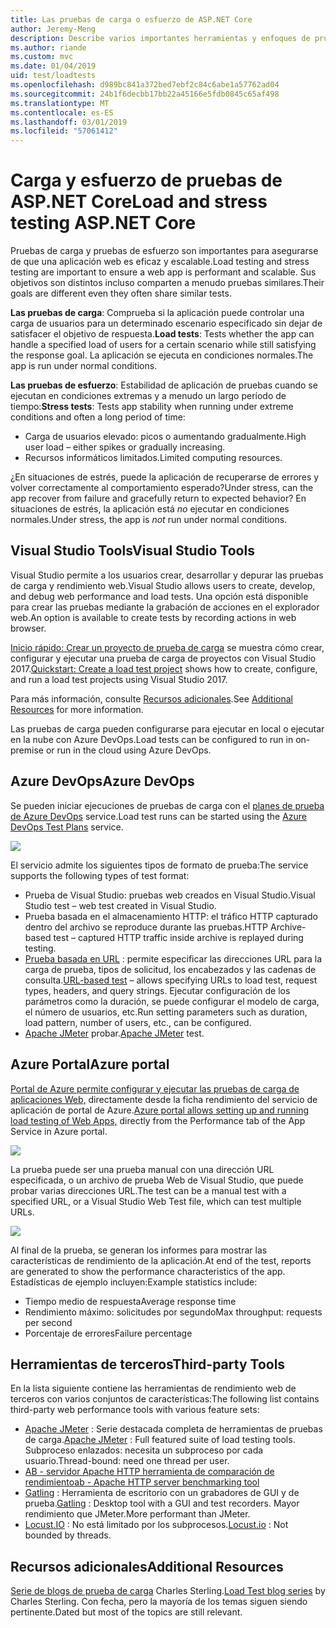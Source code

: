 ```yaml
---
title: Las pruebas de carga o esfuerzo de ASP.NET Core
author: Jeremy-Meng
description: Describe varios importantes herramientas y enfoques de pruebas de carga y las aplicaciones ASP.NET Core de prueba de carga.
ms.author: riande
ms.custom: mvc
ms.date: 01/04/2019
uid: test/loadtests
ms.openlocfilehash: d989bc841a372bed7ebf2c84c6abe1a57762ad04
ms.sourcegitcommit: 24b1f6decbb17bb22a45166e5fdb0845c65af498
ms.translationtype: MT
ms.contentlocale: es-ES
ms.lasthandoff: 03/01/2019
ms.locfileid: "57061412"
---
```

# <a name="load-and-stress-testing-aspnet-core"></a><span data-ttu-id="e7ea6-103">Carga y esfuerzo de pruebas de ASP.NET Core</span><span class="sxs-lookup"><span data-stu-id="e7ea6-103">Load and stress testing ASP.NET Core</span></span>

<span data-ttu-id="e7ea6-104">Pruebas de carga y pruebas de esfuerzo son importantes para asegurarse de que una aplicación web es eficaz y escalable.</span><span class="sxs-lookup"><span data-stu-id="e7ea6-104">Load testing and stress testing are important to ensure a web app is performant and scalable.</span></span> <span data-ttu-id="e7ea6-105">Sus objetivos son distintos incluso comparten a menudo pruebas similares.</span><span class="sxs-lookup"><span data-stu-id="e7ea6-105">Their goals are different even they often share similar tests.</span></span>

<span data-ttu-id="e7ea6-106">**Las pruebas de carga**: Comprueba si la aplicación puede controlar una carga de usuarios para un determinado escenario especificado sin dejar de satisfacer el objetivo de respuesta.</span><span class="sxs-lookup"><span data-stu-id="e7ea6-106">**Load tests**: Tests whether the app can handle a specified load of users for a certain scenario while still satisfying the response goal.</span></span> <span data-ttu-id="e7ea6-107">La aplicación se ejecuta en condiciones normales.</span><span class="sxs-lookup"><span data-stu-id="e7ea6-107">The app is run under normal conditions.</span></span>

<span data-ttu-id="e7ea6-108">**Las pruebas de esfuerzo**: Estabilidad de aplicación de pruebas cuando se ejecutan en condiciones extremas y a menudo un largo período de tiempo:</span><span class="sxs-lookup"><span data-stu-id="e7ea6-108">**Stress tests**: Tests app stability when running under extreme conditions and often a long period of time:</span></span>

* <span data-ttu-id="e7ea6-109">Carga de usuarios elevado: picos o aumentando gradualmente.</span><span class="sxs-lookup"><span data-stu-id="e7ea6-109">High user load – either spikes or gradually increasing.</span></span>
* <span data-ttu-id="e7ea6-110">Recursos informáticos limitados.</span><span class="sxs-lookup"><span data-stu-id="e7ea6-110">Limited computing resources.</span></span>  

<span data-ttu-id="e7ea6-111">¿En situaciones de estrés, puede la aplicación de recuperarse de errores y volver correctamente al comportamiento esperado?</span><span class="sxs-lookup"><span data-stu-id="e7ea6-111">Under stress, can the app recover from failure and gracefully return to expected behavior?</span></span> <span data-ttu-id="e7ea6-112">En situaciones de estrés, la aplicación está *no* ejecutar en condiciones normales.</span><span class="sxs-lookup"><span data-stu-id="e7ea6-112">Under stress, the app is *not* run under normal conditions.</span></span>

## <a name="visual-studio-tools"></a><span data-ttu-id="e7ea6-113">Visual Studio Tools</span><span class="sxs-lookup"><span data-stu-id="e7ea6-113">Visual Studio Tools</span></span>

<span data-ttu-id="e7ea6-114">Visual Studio permite a los usuarios crear, desarrollar y depurar las pruebas de carga y rendimiento web.</span><span class="sxs-lookup"><span data-stu-id="e7ea6-114">Visual Studio allows users to create, develop, and debug web performance and load tests.</span></span> <span data-ttu-id="e7ea6-115">Una opción está disponible para crear las pruebas mediante la grabación de acciones en el explorador web.</span><span class="sxs-lookup"><span data-stu-id="e7ea6-115">An option is available to create tests by recording actions in web browser.</span></span>

<span data-ttu-id="e7ea6-116">[Inicio rápido: Crear un proyecto de prueba de carga](/visualstudio/test/quickstart-create-a-load-test-project?view=vs-2017) se muestra cómo crear, configurar y ejecutar una prueba de carga de proyectos con Visual Studio 2017.</span><span class="sxs-lookup"><span data-stu-id="e7ea6-116">[Quickstart: Create a load test project](/visualstudio/test/quickstart-create-a-load-test-project?view=vs-2017) shows how to create, configure, and run a load test projects using Visual Studio 2017.</span></span>

<span data-ttu-id="e7ea6-117">Para más información, consulte [Recursos adicionales](#add).</span><span class="sxs-lookup"><span data-stu-id="e7ea6-117">See [Additional Resources](#add) for more information.</span></span>

<span data-ttu-id="e7ea6-118">Las pruebas de carga pueden configurarse para ejecutar en local o ejecutar en la nube con Azure DevOps.</span><span class="sxs-lookup"><span data-stu-id="e7ea6-118">Load tests can be configured to run in on-premise or run in the cloud using Azure DevOps.</span></span>

## <a name="azure-devops"></a><span data-ttu-id="e7ea6-119">Azure DevOps</span><span class="sxs-lookup"><span data-stu-id="e7ea6-119">Azure DevOps</span></span>

<span data-ttu-id="e7ea6-120">Se pueden iniciar ejecuciones de pruebas de carga con el [planes de prueba de Azure DevOps](/azure/devops/test/load-test/index?view=vsts) service.</span><span class="sxs-lookup"><span data-stu-id="e7ea6-120">Load test runs can be started using the [Azure DevOps Test Plans](/azure/devops/test/load-test/index?view=vsts) service.</span></span>

![](./load-tests/_static/azure-devops-load-test.png)

<span data-ttu-id="e7ea6-121">El servicio admite los siguientes tipos de formato de prueba:</span><span class="sxs-lookup"><span data-stu-id="e7ea6-121">The service supports the following types of test format:</span></span>

- <span data-ttu-id="e7ea6-122">Prueba de Visual Studio: pruebas web creados en Visual Studio.</span><span class="sxs-lookup"><span data-stu-id="e7ea6-122">Visual Studio test – web test created in Visual Studio.</span></span>
- <span data-ttu-id="e7ea6-123">Prueba basada en el almacenamiento HTTP: el tráfico HTTP capturado dentro del archivo se reproduce durante las pruebas.</span><span class="sxs-lookup"><span data-stu-id="e7ea6-123">HTTP Archive-based test – captured HTTP traffic inside archive is replayed during testing.</span></span>
- <span data-ttu-id="e7ea6-124">[Prueba basada en URL](/azure/devops/test/load-test/get-started-simple-cloud-load-test?view=vsts) : permite especificar las direcciones URL para la carga de prueba, tipos de solicitud, los encabezados y las cadenas de consulta.</span><span class="sxs-lookup"><span data-stu-id="e7ea6-124">[URL-based test](/azure/devops/test/load-test/get-started-simple-cloud-load-test?view=vsts) – allows specifying URLs to load test, request types, headers, and query strings.</span></span> <span data-ttu-id="e7ea6-125">Ejecutar configuración de los parámetros como la duración, se puede configurar el modelo de carga, el número de usuarios, etc.</span><span class="sxs-lookup"><span data-stu-id="e7ea6-125">Run setting parameters such as duration, load pattern, number of users, etc., can be configured.</span></span>
- <span data-ttu-id="e7ea6-126">[Apache JMeter](https://jmeter.apache.org/) probar.</span><span class="sxs-lookup"><span data-stu-id="e7ea6-126">[Apache JMeter](https://jmeter.apache.org/) test.</span></span>

## <a name="azure-portal"></a><span data-ttu-id="e7ea6-127">Azure Portal</span><span class="sxs-lookup"><span data-stu-id="e7ea6-127">Azure portal</span></span>

<span data-ttu-id="e7ea6-128">[Portal de Azure permite configurar y ejecutar las pruebas de carga de aplicaciones Web,](/azure/devops/test/load-test/app-service-web-app-performance-test?view=vsts) directamente desde la ficha rendimiento del servicio de aplicación de portal de Azure.</span><span class="sxs-lookup"><span data-stu-id="e7ea6-128">[Azure portal allows setting up and running load testing of Web Apps,](/azure/devops/test/load-test/app-service-web-app-performance-test?view=vsts) directly from the Performance tab of the App Service in Azure portal.</span></span>

![](./load-tests/_static/azure-appservice-perf-test.png)

<span data-ttu-id="e7ea6-129">La prueba puede ser una prueba manual con una dirección URL especificada, o un archivo de prueba Web de Visual Studio, que puede probar varias direcciones URL.</span><span class="sxs-lookup"><span data-stu-id="e7ea6-129">The test can be a manual test with a specified URL, or a Visual Studio Web Test file, which can test multiple URLs.</span></span>

![](./load-tests/_static/azure-appservice-perf-test-config.png)

<span data-ttu-id="e7ea6-130">Al final de la prueba, se generan los informes para mostrar las características de rendimiento de la aplicación.</span><span class="sxs-lookup"><span data-stu-id="e7ea6-130">At end of the test, reports are generated to show the performance characteristics of the app.</span></span> <span data-ttu-id="e7ea6-131">Estadísticas de ejemplo incluyen:</span><span class="sxs-lookup"><span data-stu-id="e7ea6-131">Example statistics include:</span></span>

- <span data-ttu-id="e7ea6-132">Tiempo medio de respuesta</span><span class="sxs-lookup"><span data-stu-id="e7ea6-132">Average response time</span></span>
- <span data-ttu-id="e7ea6-133">Rendimiento máximo: solicitudes por segundo</span><span class="sxs-lookup"><span data-stu-id="e7ea6-133">Max throughput: requests per second</span></span>
- <span data-ttu-id="e7ea6-134">Porcentaje de errores</span><span class="sxs-lookup"><span data-stu-id="e7ea6-134">Failure percentage</span></span>

## <a name="third-party-tools"></a><span data-ttu-id="e7ea6-135">Herramientas de terceros</span><span class="sxs-lookup"><span data-stu-id="e7ea6-135">Third-party Tools</span></span>

<span data-ttu-id="e7ea6-136">En la lista siguiente contiene las herramientas de rendimiento web de terceros con varios conjuntos de características:</span><span class="sxs-lookup"><span data-stu-id="e7ea6-136">The following list contains third-party web performance tools with various feature sets:</span></span>

- <span data-ttu-id="e7ea6-137">[Apache JMeter](https://jmeter.apache.org/) : Serie destacada completa de herramientas de pruebas de carga.</span><span class="sxs-lookup"><span data-stu-id="e7ea6-137">[Apache JMeter](https://jmeter.apache.org/) : Full featured suite of load testing tools.</span></span> <span data-ttu-id="e7ea6-138">Subproceso enlazados: necesita un subproceso por cada usuario.</span><span class="sxs-lookup"><span data-stu-id="e7ea6-138">Thread-bound: need one thread per user.</span></span>
- [<span data-ttu-id="e7ea6-139">AB - servidor Apache HTTP herramienta de comparación de rendimiento</span><span class="sxs-lookup"><span data-stu-id="e7ea6-139">ab - Apache HTTP server benchmarking tool</span></span>](https://httpd.apache.org/docs/2.4/programs/ab.html)
- <span data-ttu-id="e7ea6-140">[Gatling](https://gatling.io/) : Herramienta de escritorio con un grabadores de GUI y de prueba.</span><span class="sxs-lookup"><span data-stu-id="e7ea6-140">[Gatling](https://gatling.io/) : Desktop tool with a GUI and test recorders.</span></span> <span data-ttu-id="e7ea6-141">Mayor rendimiento que JMeter.</span><span class="sxs-lookup"><span data-stu-id="e7ea6-141">More performant than JMeter.</span></span>
- <span data-ttu-id="e7ea6-142">[Locust.IO](https://locust.io/) : No está limitado por los subprocesos.</span><span class="sxs-lookup"><span data-stu-id="e7ea6-142">[Locust.io](https://locust.io/) : Not bounded by threads.</span></span>

<a name="add"></a>
## <a name="additional-resources"></a><span data-ttu-id="e7ea6-143">Recursos adicionales</span><span class="sxs-lookup"><span data-stu-id="e7ea6-143">Additional Resources</span></span>

<span data-ttu-id="e7ea6-144">[Serie de blogs de prueba de carga](https://blogs.msdn.microsoft.com/charles_sterling/2015/06/01/load-test-series-part-i-creating-web-performance-tests-for-a-load-test/) Charles Sterling.</span><span class="sxs-lookup"><span data-stu-id="e7ea6-144">[Load Test blog series](https://blogs.msdn.microsoft.com/charles_sterling/2015/06/01/load-test-series-part-i-creating-web-performance-tests-for-a-load-test/) by Charles Sterling.</span></span> <span data-ttu-id="e7ea6-145">Con fecha, pero la mayoría de los temas siguen siendo pertinente.</span><span class="sxs-lookup"><span data-stu-id="e7ea6-145">Dated but most of the topics are still relevant.</span></span>
